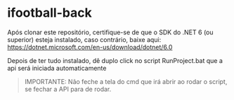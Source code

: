 # ifootball-back
Após clonar este repositório, certifique-se de que o SDK do .NET 6 (ou superior) esteja instalado, caso contrário, baixe aqui: https://dotnet.microsoft.com/en-us/download/dotnet/6.0

Depois de ter tudo instalado, dê duplo click no script RunProject.bat que a api será iniciada automaticamente
>IMPORTANTE: Não feche a tela do cmd que irá abrir ao rodar o script, se fechar a API para de rodar.

